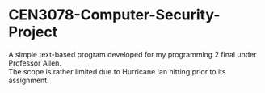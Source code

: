 # CEN3078-Computer-Security-Project
A simple text-based program developed for my programming 2 final under Professor Allen. \
The scope is rather limited due to Hurricane Ian hitting prior to its assignment.
